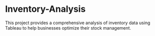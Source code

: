 # Inventory-Analysis
This project provides a comprehensive analysis of inventory data using Tableau to help businesses optimize their stock management.
